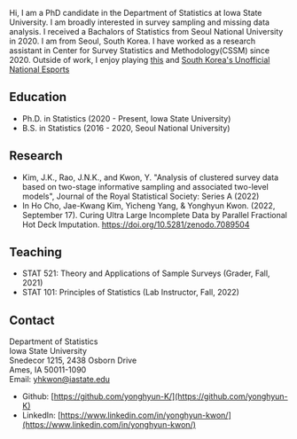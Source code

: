 Hi, I am a PhD candidate in the Department of Statistics at Iowa State University. I am broadly interested in survey sampling and missing data analysis. I received a Bachalors of Statistics from Seoul National University in 2020. I am from Seoul, South Korea. I have worked as a research assistant in Center for Survey Statistics and Methodology(CSSM) since 2020. Outside of work, I enjoy playing [this](https://en.wikipedia.org/wiki/Badminton) and [South Korea's Unofficial National Esports](https://en.wikipedia.org/wiki/StarCraft:_Brood_War)

## Education
*   Ph.D. in Statistics (2020 - Present, Iowa State University)
*   B.S. in Statistics (2016 - 2020, Seoul National University)

## Research
*   Kim, J.K., Rao, J.N.K., and Kwon, Y. "Analysis of clustered survey data based on two-stage informative sampling and associated two-level models", Journal of the Royal Statistical Society: Series A (2022)
*   In Ho Cho, Jae-Kwang Kim, Yicheng Yang, & Yonghyun Kwon. (2022, September 17). Curing Ultra Large Incomplete Data by Parallel Fractional Hot Deck Imputation. https://doi.org/10.5281/zenodo.7089504

## Teaching
*   STAT 521: Theory and Applications of Sample Surveys (Grader, Fall, 2021) 	  
*   STAT 101: Principles of Statistics (Lab Instructor, Fall, 2022)

## Contact
Department of Statistics <br />
Iowa State University <br />
Snedecor 1215, 2438 Osborn Drive <br />
Ames, IA 50011-1090 <br />
Email: yhkwon@iastate.edu <br />

*   Github: [https://github.com/yonghyun-K/](https://github.com/yonghyun-K)
*   LinkedIn: [https://www.linkedin.com/in/yonghyun-kwon/](https://www.linkedin.com/in/yonghyun-kwon/)
